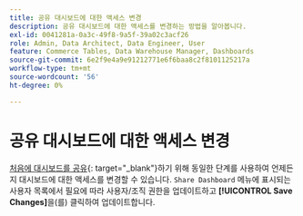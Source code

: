 ```yaml
---
title: 공유 대시보드에 대한 액세스 변경
description: 공유 대시보드에 대한 액세스를 변경하는 방법을 알아봅니다.
exl-id: 0041281a-0a3c-49f8-9a5f-39a02c3acf26
role: Admin, Data Architect, Data Engineer, User
feature: Commerce Tables, Data Warehouse Manager, Dashboards
source-git-commit: 6e2f9e4a9e91212771e6f6baa8c2f8101125217a
workflow-type: tm+mt
source-wordcount: '56'
ht-degree: 0%

---
```


# 공유 대시보드에 대한 액세스 변경

[처음에 대시보드를 공유](../../data-user/dashboards/share-dashboard-with-users.md){: target="_blank"}하기 위해 동일한 단계를 사용하여 언제든지 대시보드에 대한 액세스를 변경할 수 있습니다. `Share Dashboard` 메뉴에 표시되는 사용자 목록에서 필요에 따라 사용자/조직 권한을 업데이트하고 **[!UICONTROL Save Changes]**&#x200B;을(를) 클릭하여 업데이트합니다.
